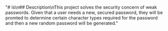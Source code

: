 "# ls\n## Description\nThis project solves the security concern of weak passwords. Given that a user needs a new, secured password, they will be promted to determine certain character types required for the password and then a new random password will be generated."